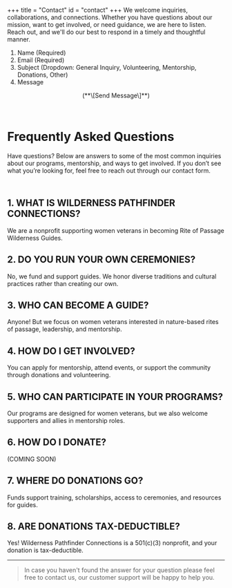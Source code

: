 +++
title = "Contact"
id = "contact"
+++
We welcome inquiries, collaborations, and connections. Whether you have questions about our mission, want to get involved, or need guidance, we are here to listen. Reach out, and we'll do our best to respond in a timely and thoughtful manner.

1. Name (Required)
2. Email (Required)
3. Subject (Dropdown: General Inquiry, Volunteering, Mentorship, Donations, Other)
4. Message

<p style="text-align: center;">(**\[Send Message\]**)</p>

&nbsp;

# Frequently Asked Questions

Have questions? Below are answers to some of the most common inquiries about our programs, mentorship, and ways to get involved. If you don’t see what you’re looking for, feel free to reach out through our contact form.

## <br>1\. WHAT IS WILDERNESS PATHFINDER CONNECTIONS?

We are a nonprofit supporting women veterans in becoming Rite of Passage Wilderness Guides.

## 2\. DO YOU RUN YOUR OWN CEREMONIES?

No, we fund and support guides. We honor diverse traditions and cultural practices rather than creating our own.

## 3\. WHO CAN BECOME A GUIDE?

Anyone! But we focus on women veterans interested in nature-based rites of passage, leadership, and mentorship.

## 4\. HOW DO I GET INVOLVED?

You can apply for mentorship, attend events, or support the community through donations and volunteering.

## 5\. WHO CAN PARTICIPATE IN YOUR PROGRAMS?

Our programs are designed for women veterans, but we also welcome supporters and allies in mentorship roles.

## 6\. HOW DO I DONATE?

(COMING SOON)

## 7\. WHERE DO DONATIONS GO?

Funds support training, scholarships, access to ceremonies, and resources for guides.

## 8\. ARE DONATIONS TAX-DEDUCTIBLE?

Yes! Wilderness Pathfinder Connections is a 501(c)(3) nonprofit, and your donation is tax-deductible.

---

> In case you haven't found the answer for your question please feel free to contact us, our customer support will be happy to help you.